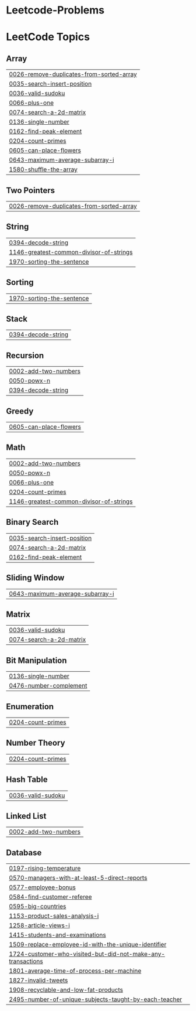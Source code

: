 # Leetcode-Problems

<!---LeetCode Topics Start-->
# LeetCode Topics
## Array
|  |
| ------- |
| [0026-remove-duplicates-from-sorted-array](https://github.com/Vanathi-N/Leetcode-Problems/tree/master/0026-remove-duplicates-from-sorted-array) |
| [0035-search-insert-position](https://github.com/Vanathi-N/Leetcode-Problems/tree/master/0035-search-insert-position) |
| [0036-valid-sudoku](https://github.com/Vanathi-N/Leetcode-Problems/tree/master/0036-valid-sudoku) |
| [0066-plus-one](https://github.com/Vanathi-N/Leetcode-Problems/tree/master/0066-plus-one) |
| [0074-search-a-2d-matrix](https://github.com/Vanathi-N/Leetcode-Problems/tree/master/0074-search-a-2d-matrix) |
| [0136-single-number](https://github.com/Vanathi-N/Leetcode-Problems/tree/master/0136-single-number) |
| [0162-find-peak-element](https://github.com/Vanathi-N/Leetcode-Problems/tree/master/0162-find-peak-element) |
| [0204-count-primes](https://github.com/Vanathi-N/Leetcode-Problems/tree/master/0204-count-primes) |
| [0605-can-place-flowers](https://github.com/Vanathi-N/Leetcode-Problems/tree/master/0605-can-place-flowers) |
| [0643-maximum-average-subarray-i](https://github.com/Vanathi-N/Leetcode-Problems/tree/master/0643-maximum-average-subarray-i) |
| [1580-shuffle-the-array](https://github.com/Vanathi-N/Leetcode-Problems/tree/master/1580-shuffle-the-array) |
## Two Pointers
|  |
| ------- |
| [0026-remove-duplicates-from-sorted-array](https://github.com/Vanathi-N/Leetcode-Problems/tree/master/0026-remove-duplicates-from-sorted-array) |
## String
|  |
| ------- |
| [0394-decode-string](https://github.com/Vanathi-N/Leetcode-Problems/tree/master/0394-decode-string) |
| [1146-greatest-common-divisor-of-strings](https://github.com/Vanathi-N/Leetcode-Problems/tree/master/1146-greatest-common-divisor-of-strings) |
| [1970-sorting-the-sentence](https://github.com/Vanathi-N/Leetcode-Problems/tree/master/1970-sorting-the-sentence) |
## Sorting
|  |
| ------- |
| [1970-sorting-the-sentence](https://github.com/Vanathi-N/Leetcode-Problems/tree/master/1970-sorting-the-sentence) |
## Stack
|  |
| ------- |
| [0394-decode-string](https://github.com/Vanathi-N/Leetcode-Problems/tree/master/0394-decode-string) |
## Recursion
|  |
| ------- |
| [0002-add-two-numbers](https://github.com/Vanathi-N/Leetcode-Problems/tree/master/0002-add-two-numbers) |
| [0050-powx-n](https://github.com/Vanathi-N/Leetcode-Problems/tree/master/0050-powx-n) |
| [0394-decode-string](https://github.com/Vanathi-N/Leetcode-Problems/tree/master/0394-decode-string) |
## Greedy
|  |
| ------- |
| [0605-can-place-flowers](https://github.com/Vanathi-N/Leetcode-Problems/tree/master/0605-can-place-flowers) |
## Math
|  |
| ------- |
| [0002-add-two-numbers](https://github.com/Vanathi-N/Leetcode-Problems/tree/master/0002-add-two-numbers) |
| [0050-powx-n](https://github.com/Vanathi-N/Leetcode-Problems/tree/master/0050-powx-n) |
| [0066-plus-one](https://github.com/Vanathi-N/Leetcode-Problems/tree/master/0066-plus-one) |
| [0204-count-primes](https://github.com/Vanathi-N/Leetcode-Problems/tree/master/0204-count-primes) |
| [1146-greatest-common-divisor-of-strings](https://github.com/Vanathi-N/Leetcode-Problems/tree/master/1146-greatest-common-divisor-of-strings) |
## Binary Search
|  |
| ------- |
| [0035-search-insert-position](https://github.com/Vanathi-N/Leetcode-Problems/tree/master/0035-search-insert-position) |
| [0074-search-a-2d-matrix](https://github.com/Vanathi-N/Leetcode-Problems/tree/master/0074-search-a-2d-matrix) |
| [0162-find-peak-element](https://github.com/Vanathi-N/Leetcode-Problems/tree/master/0162-find-peak-element) |
## Sliding Window
|  |
| ------- |
| [0643-maximum-average-subarray-i](https://github.com/Vanathi-N/Leetcode-Problems/tree/master/0643-maximum-average-subarray-i) |
## Matrix
|  |
| ------- |
| [0036-valid-sudoku](https://github.com/Vanathi-N/Leetcode-Problems/tree/master/0036-valid-sudoku) |
| [0074-search-a-2d-matrix](https://github.com/Vanathi-N/Leetcode-Problems/tree/master/0074-search-a-2d-matrix) |
## Bit Manipulation
|  |
| ------- |
| [0136-single-number](https://github.com/Vanathi-N/Leetcode-Problems/tree/master/0136-single-number) |
| [0476-number-complement](https://github.com/Vanathi-N/Leetcode-Problems/tree/master/0476-number-complement) |
## Enumeration
|  |
| ------- |
| [0204-count-primes](https://github.com/Vanathi-N/Leetcode-Problems/tree/master/0204-count-primes) |
## Number Theory
|  |
| ------- |
| [0204-count-primes](https://github.com/Vanathi-N/Leetcode-Problems/tree/master/0204-count-primes) |
## Hash Table
|  |
| ------- |
| [0036-valid-sudoku](https://github.com/Vanathi-N/Leetcode-Problems/tree/master/0036-valid-sudoku) |
## Linked List
|  |
| ------- |
| [0002-add-two-numbers](https://github.com/Vanathi-N/Leetcode-Problems/tree/master/0002-add-two-numbers) |
## Database
|  |
| ------- |
| [0197-rising-temperature](https://github.com/Vanathi-N/Leetcode-Problems/tree/master/0197-rising-temperature) |
| [0570-managers-with-at-least-5-direct-reports](https://github.com/Vanathi-N/Leetcode-Problems/tree/master/0570-managers-with-at-least-5-direct-reports) |
| [0577-employee-bonus](https://github.com/Vanathi-N/Leetcode-Problems/tree/master/0577-employee-bonus) |
| [0584-find-customer-referee](https://github.com/Vanathi-N/Leetcode-Problems/tree/master/0584-find-customer-referee) |
| [0595-big-countries](https://github.com/Vanathi-N/Leetcode-Problems/tree/master/0595-big-countries) |
| [1153-product-sales-analysis-i](https://github.com/Vanathi-N/Leetcode-Problems/tree/master/1153-product-sales-analysis-i) |
| [1258-article-views-i](https://github.com/Vanathi-N/Leetcode-Problems/tree/master/1258-article-views-i) |
| [1415-students-and-examinations](https://github.com/Vanathi-N/Leetcode-Problems/tree/master/1415-students-and-examinations) |
| [1509-replace-employee-id-with-the-unique-identifier](https://github.com/Vanathi-N/Leetcode-Problems/tree/master/1509-replace-employee-id-with-the-unique-identifier) |
| [1724-customer-who-visited-but-did-not-make-any-transactions](https://github.com/Vanathi-N/Leetcode-Problems/tree/master/1724-customer-who-visited-but-did-not-make-any-transactions) |
| [1801-average-time-of-process-per-machine](https://github.com/Vanathi-N/Leetcode-Problems/tree/master/1801-average-time-of-process-per-machine) |
| [1827-invalid-tweets](https://github.com/Vanathi-N/Leetcode-Problems/tree/master/1827-invalid-tweets) |
| [1908-recyclable-and-low-fat-products](https://github.com/Vanathi-N/Leetcode-Problems/tree/master/1908-recyclable-and-low-fat-products) |
| [2495-number-of-unique-subjects-taught-by-each-teacher](https://github.com/Vanathi-N/Leetcode-Problems/tree/master/2495-number-of-unique-subjects-taught-by-each-teacher) |
<!---LeetCode Topics End-->
